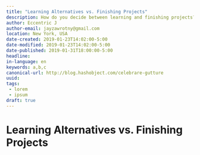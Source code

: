 ```yaml
---
title: "Learning Alternatives vs. Finishing Projects"
description: How do you decide between learning and finishing projects?
author: Eccentric J
author-email: jayzawrotny@gmail.com
location: New York, USA
date-created: 2019-01-23T14:02:00-5:00
date-modified: 2019-01-23T14:02:00-5:00
date-published: 2019-01-31T18:00:00-5:00
headline:
in-language: en
keywords: a,b,c
canonical-url: http://blog.hashobject.com/celebrare-gutture
uuid:
tags:
 - lorem
 - ipsum
draft: true
---
```

# Learning Alternatives vs. Finishing Projects
